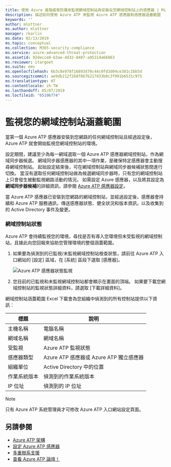 ```yaml
---
title: 使用 Azure 進階威脅防護來監視網域控制站與安裝在您網域控制站上的感應器 | Microsoft Docs
description: 描述如何使用 Azure ATP 來監視 Azure ATP 感應器和感應器涵蓋範圍
keywords: ''
author: mlottner
ms.author: mlottner
manager: rkarlin
ms.date: 02/13/2019
ms.topic: conceptual
ms.collection: M365-security-compliance
ms.service: azure-advanced-threat-protection
ms.assetid: 92decce8-b3ae-4d32-8407-a95314a66863
ms.reviewer: itargoet
ms.suite: ems
ms.openlocfilehash: 6b3c8e978f16893d70c44c0fd3d04ce381c1bb5d
ms.sourcegitcommit: ae9db212f268f067b217d33b0c3f991b6531c975
ms.translationtype: HT
ms.contentlocale: zh-TW
ms.lasthandoff: 05/07/2019
ms.locfileid: "65196774"
---
```

# <a name="monitoring-your-domain-controller-coverage"></a>監視您的網域控制站涵蓋範圍

當第一個 Azure ATP 感應器安裝到您網路的任何網域控制站且經過設定後，Azure ATP 就會開始監視您網域控制站的環境。 

設定期間，建議至少為每一網域選取一個 Azure ATP 感應器網域控制站，作為網域同步器候選。 網域同步器感應器的其中一項作業，是確保特定感應器會主動搜尋網域控制站。 起始設定結束後，可在網域控制站與網域同步器候補狀態間進行切換。 當沒有選取任何網域控制站做為候選網域同步器時，只有您的網域控制站上只會發生被動監視網路活動的情況。 如需設定 Azure 感應器，以及將其設定為**網域同步器候補**的詳細資訊，請參閱 [Azure ATP 感應器設定](install-atp-step5.md)。 

當 Azure ATP 感應器已安裝到您網路的網域控制站，並經過設定後，感應器會持續和 Azure ATP 服務通訊，傳送感應器狀態、健全狀況和版本資訊，以及收集到的 Active Directory 事件及變更。  

### <a name="domain-controller-status"></a>網域控制站狀態

Azure ATP 會持續監視您的環境，尋找是否有導入您環境但未受監視的網域控制站，且據此向您回報來協助您管理環境的整個涵蓋範圍。 

1. 如果要為偵測到的已監視/未監視網域控制站檢查狀態，請前往 Azure ATP 入口網站的 [設定] 區域，在 [系統] 區段下選取 [感應器]。
   
     ![Azure ATP 感應器狀態監視](media/atp-sensors-status-monitoring.png)

2. 您目前的已監視和未監視網域控制站都會顯示在畫面的頂端。 如果要下載您網域控制站的監視狀態詳細資料，請選取 [下載詳細資料]。 

網域控制站涵蓋範圍 Excel 下載會為您組織中偵測到的所有控制站提供以下資訊：

|標題|說明|
|----|----|
|主機名稱|電腦名稱|
|網域名稱|網域名稱|
|受監視|Azure ATP 監視狀態|
|感應器類型|Azure ATP 感應器或 Azure ATP 獨立感應器|
|組織單位|Active Directory 中的位置 |
|作業系統版本| 偵測到的作業系統版本|
|IP 位址|偵測到的 IP 位址| 


> [!NOTE]
> 只有 Azure ATP 系統管理員才可修改 Azure ATP 入口網站設定頁面。


## <a name="see-also"></a>另請參閱

- [Azure ATP 架構](atp-architecture.md)
- [設定 Azure ATP 感應器](install-atp-step5.md)
- [多重樹系支援](atp-multi-forest.md)
- [查看 Azure ATP 論壇！](https://aka.ms/azureatpcommunity)
